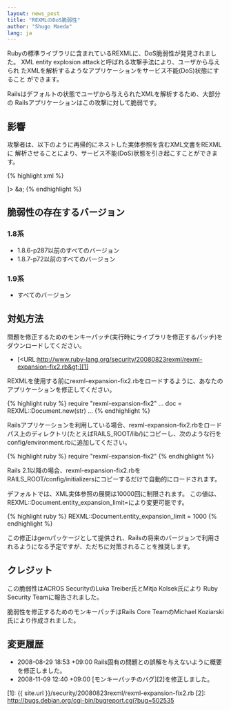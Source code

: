 ```yaml
---
layout: news_post
title: "REXMLのDoS脆弱性"
author: "Shugo Maeda"
lang: ja
---
```


Rubyの標準ライブラリに含まれているREXMLに、DoS脆弱性が発見されました。 XML entity explosion
attackと呼ばれる攻撃手法により、ユーザから与えられ たXMLを解析するようなアプリケーションをサービス不能(DoS)状態にすること
ができます。

Railsはデフォルトの状態でユーザから与えられたXMLを解析するため、大部分の Railsアプリケーションはこの攻撃に対して脆弱です。

## 影響

攻撃者は、以下のように再帰的にネストした実体参照を含むXML文書をREXMLに
解析させることにより、サービス不能(DoS)状態を引き起こすことができます。

{% highlight xml %}
<?xml version="1.0" encoding="UTF-8"?>
<!DOCTYPE member [
  <!ENTITY a "&b;&b;&b;&b;&b;&b;&b;&b;&b;&b;">
  <!ENTITY b "&c;&c;&c;&c;&c;&c;&c;&c;&c;&c;">
  <!ENTITY c "&d;&d;&d;&d;&d;&d;&d;&d;&d;&d;">
  <!ENTITY d "&e;&e;&e;&e;&e;&e;&e;&e;&e;&e;">
  <!ENTITY e "&f;&f;&f;&f;&f;&f;&f;&f;&f;&f;">
  <!ENTITY f "&g;&g;&g;&g;&g;&g;&g;&g;&g;&g;">
  <!ENTITY g "xxxxxxxxxxxxxxxxxxxxxxxxxxxxxx">
]>
<member>
&a;
</member>
{% endhighlight %}

## 脆弱性の存在するバージョン

### 1.8系

* 1\.8.6-p287以前のすべてのバージョン
* 1\.8.7-p72以前のすべてのバージョン

### 1.9系

* すべてのバージョン

## 対処方法

問題を修正するためのモンキーパッチ(実行時にライブラリを修正するパッチ)をダウンロードしてください。

* [&lt;URL:http://www.ruby-lang.org/security/20080823rexml/rexml-expansion-fix2.rb&gt;][1]

REXMLを使用する前にrexml-expansion-fix2.rbをロードするように、あなたのアプリケーションを修正してください。

{% highlight ruby %}
require "rexml-expansion-fix2"
...
doc = REXML::Document.new(str)
...
{% endhighlight %}

Railsアプリケーションを利用している場合、rexml-expansion-fix2.rbをロード
パス上のディレクトリ(たとえばRAILS\_ROOT/lib/)にコピーし、次のような行を
config/environment.rbに追加してください。

{% highlight ruby %}
require "rexml-expansion-fix2"
{% endhighlight %}

Rails 2.1以降の場合、rexml-expansion-fix2.rbを
RAILS\_ROOT/config/initializersにコピーするだけで自動的にロードされます。

デフォルトでは、XML実体参照の展開は10000回に制限されます。
この値は、REXML::Document.entity\_expansion\_limit=により変更可能です。

{% highlight ruby %}
REXML::Document.entity_expansion_limit = 1000
{% endhighlight %}

この修正はgemパッケージとして提供され、Railsの将来のバージョンで利用さ れるようになる予定ですが、ただちに対策されることを推奨します。

## クレジット

この脆弱性はACROS SecurityのLuka Treiber氏とMitja Kolsek氏により Ruby Security
Teamに報告されました。

脆弱性を修正するためのモンキーパッチはRails Core TeamのMichael Koziarski氏により作成されました。

## 変更履歴

* 2008-08-29 18:53 +09:00 Rails固有の問題との誤解を与えないように概要を修正しました。
* 2008-11-09 12:40 +09:00 [モンキーパッチのバグ][2]を修正しました。



[1]: {{ site.url }}/security/20080823rexml/rexml-expansion-fix2.rb
[2]: http://bugs.debian.org/cgi-bin/bugreport.cgi?bug=502535
